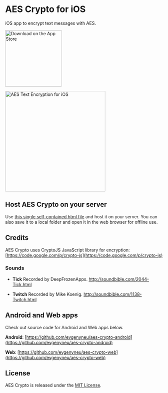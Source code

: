 # AES Crypto for iOS

iOS app to encrypt text messages with AES.

<a href='https://itunes.apple.com/us/app/aes-crypto/id782965050' title='Download on the App Store'><img src='https://raw.githubusercontent.com/evgenyneu/aes-text-encryption-ios/master/Graphics/github/appstore_badge.png' width='180' alt='Download on the App Store'></a>

<img src='https://raw.githubusercontent.com/evgenyneu/aes-text-encryption-ios/master/Graphics/screenshots/iphone_4_inch/4_inch_640x1136_2.png' width='320' alt='AES Text Encryption for iOS'>


## Host AES Crypto on your server

Use [this single self-contained html file](http://aescrypto.com/redist/aes_crypto.html) and host it on your server. You can also save it to a local folder and open it in the web browser for offline use.



## Credits

AES Crypto uses CryptoJS JavaScript library for encryption: [https://code.google.com/p/crypto-js](https://code.google.com/p/crypto-js)

### Sounds

* **Tick** Recorded by DeepFrozenApps. http://soundbible.com/2044-Tick.html

* **Twitch** Recorded by Mike Koenig. http://soundbible.com/1138-Twitch.html

## Android and Web apps

Check out source code for Android and Web apps below.

**Android**: [https://github.com/evgenyneu/aes-crypto-android](https://github.com/evgenyneu/aes-crypto-android)

**Web**: [https://github.com/evgenyneu/aes-crypto-web](https://github.com/evgenyneu/aes-crypto-web)

## License

AES Crypto is released under the [MIT License](LICENSE).